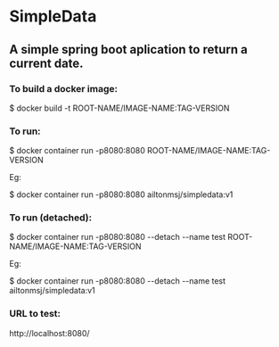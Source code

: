 # SimpleData

## A simple spring boot aplication to return a current date.

### To build a docker image:
$ docker build -t ROOT-NAME/IMAGE-NAME:TAG-VERSION


### To run:
$ docker container run -p8080:8080 ROOT-NAME/IMAGE-NAME:TAG-VERSION

Eg:

$ docker container run -p8080:8080 ailtonmsj/simpledata:v1


### To run (detached):
$ docker container run -p8080:8080 --detach --name test ROOT-NAME/IMAGE-NAME:TAG-VERSION

Eg:

$ docker container run -p8080:8080 --detach --name test ailtonmsj/simpledata:v1


### URL to test:

http://localhost:8080/
